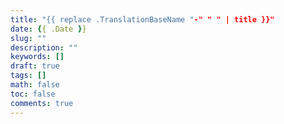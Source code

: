 ```yaml
---
title: "{{ replace .TranslationBaseName "-" " " | title }}"
date: {{ .Date }}
slug: ""
description: ""
keywords: []
draft: true
tags: []
math: false
toc: false
comments: true
---
```

